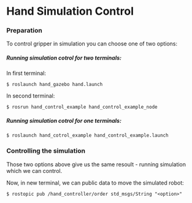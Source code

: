 # Hand Simulation Control

### Preparation 

To control gripper in simulation you can choose one of two options:

##### Running simulation cotrol for two terminals:

In first terminal:
```
$ roslaunch hand_gazebo hand.launch
```
In second terminal:
```
$ rosrun hand_control_example hand_control_example_node
```

##### Running simulation cotrol for one terminals:

```
$ roslaunch hand_cotrol_example hand_control_example.launch
```

### Controlling the simulation

Those two options above give us the same resoult - running simulation which we can control.

Now, in new terminal, we can public data to move the simulated robot:

```
$ rostopic pub /hand_controller/order std_msgs/String "<option>"
```
